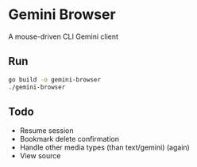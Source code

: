# Gemini Browser

A mouse-driven CLI Gemini client

## Run

```bash
go build -o gemini-browser
./gemini-browser
```

## Todo

- Resume session
- Bookmark delete confirmation
- Handle other media types (than text/gemini) (again)
- View source
